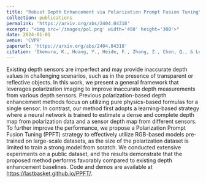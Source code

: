 ```yaml
---
title: "Robust Depth Enhancement via Polarization Prompt Fusion Tuning"
collection: publications
permalink: 'https://arxiv.org/abs/2404.04318'
excerpt: "<img src='/images/pol.png' width='450' height='300'>"
date: 2024-01-01
venue: 'CVPR'
paperurl: 'https://arxiv.org/abs/2404.04318'
citation: 'Ikemura, K., Huang, Y., Heide, F., Zhang, Z., Chen, Q., & Lei, C. (2024). Robust Depth Enhancement via Polarization Prompt Fusion Tuning. In <i>Proceedings of the ieee/cvf conference on computer vision and pattern recognition</i>.'
---
```


Existing depth sensors are imperfect and may provide inaccurate depth values in challenging scenarios, such as in the presence of transparent or reflective objects. In this work, we present a general framework that leverages polarization imaging to improve inaccurate depth measurements from various depth sensors. Previous polarization-based depth enhancement methods focus on utilizing pure physics-based formulas for a single sensor. In contrast, our method first adopts a learning-based strategy where a neural network is trained to estimate a dense and complete depth map from polarization data and a sensor depth map from different sensors. To further improve the performance, we propose a Polarization Prompt Fusion Tuning (PPFT) strategy to effectively utilize RGB-based models pre-trained on large-scale datasets, as the size of the polarization dataset is limited to train a strong model from scratch. We conducted extensive experiments on a public dataset, and the results demonstrate that the proposed method performs favorably compared to existing depth enhancement baselines. Code and demos are available at https://lastbasket.github.io/PPFT/.
